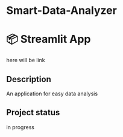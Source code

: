 # Smart-Data-Analyzer

# 📦 Streamlit App

here will be link 

## Description

An application for easy data analysis

## Project status
in progress 
